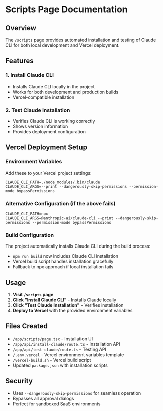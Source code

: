 # Scripts Page Documentation

## Overview
The `/scripts` page provides automated installation and testing of Claude CLI for both local development and Vercel deployment.

## Features

### 1. Install Claude CLI
- Installs Claude CLI locally in the project
- Works for both development and production builds
- Vercel-compatible installation

### 2. Test Claude Installation
- Verifies Claude CLI is working correctly
- Shows version information
- Provides deployment configuration

## Vercel Deployment Setup

### Environment Variables
Add these to your Vercel project settings:

```
CLAUDE_CLI_PATH=./node_modules/.bin/claude
CLAUDE_CLI_ARGS=--print --dangerously-skip-permissions --permission-mode bypassPermissions
```

### Alternative Configuration (if the above fails)
```
CLAUDE_CLI_PATH=npx
CLAUDE_CLI_ARGS=@anthropic-ai/claude-cli --print --dangerously-skip-permissions --permission-mode bypassPermissions
```

### Build Configuration
The project automatically installs Claude CLI during the build process:
- `npm run build` now includes Claude CLI installation
- Vercel build script handles installation gracefully
- Fallback to npx approach if local installation fails

## Usage

1. **Visit `/scripts` page**
2. **Click "Install Claude CLI"** - Installs Claude locally
3. **Click "Test Claude Installation"** - Verifies installation
4. **Deploy to Vercel** with the provided environment variables

## Files Created

- `/app/scripts/page.tsx` - Installation UI
- `/app/api/install-claude/route.ts` - Installation API
- `/app/api/test-claude/route.ts` - Testing API
- `/.env.vercel` - Vercel environment variables template
- `/vercel-build.sh` - Vercel build script
- Updated `package.json` with installation scripts

## Security
- Uses `--dangerously-skip-permissions` for seamless operation
- Bypasses all approval dialogs
- Perfect for sandboxed SaaS environments
